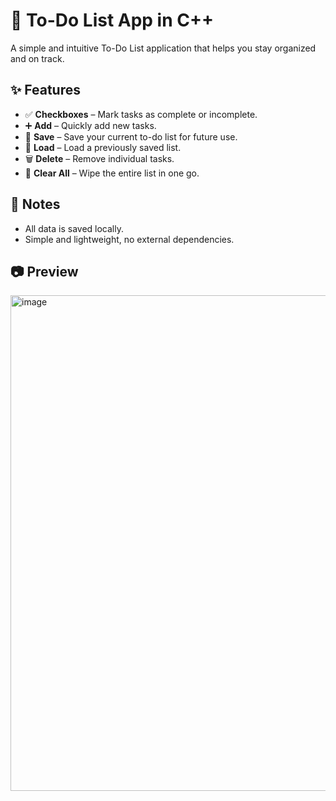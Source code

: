 # 📝 To-Do List App in C++

A simple and intuitive To-Do List application that helps you stay organized and on track.

## ✨ Features

- ✅ **Checkboxes** – Mark tasks as complete or incomplete.
- ➕ **Add** – Quickly add new tasks.
- 💾 **Save** – Save your current to-do list for future use.
- 📂 **Load** – Load a previously saved list.
- 🗑️ **Delete** – Remove individual tasks.
- 🔄 **Clear All** – Wipe the entire list in one go.

## 📌 Notes

- All data is saved locally.
- Simple and lightweight, no external dependencies.

## 📷 Preview

<img width="793" alt="image" src="https://github.com/user-attachments/assets/8bbac53b-8e09-47aa-a2ed-ca547b5f2ca0" />
